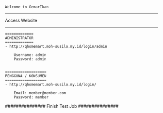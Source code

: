 ~~~~~~~~~~~~~~~~~~~~
Welcome to GemarIkan
~~~~~~~~~~~~~~~~~~~~

********************
Access Website
********************

	=============
	ADMINISTRATOR
	=============
	- http://qhomemart.moh-susilo.my.id/login/admin

		Username: admin
		Password: admin


	===================
	PENGGUNA / KONSUMEN
	===================
	- http://qhomemart.moh-susilo.my.id/login/

		Email: member@member.com
		Password: member

###############
Finish Test Job
###############
